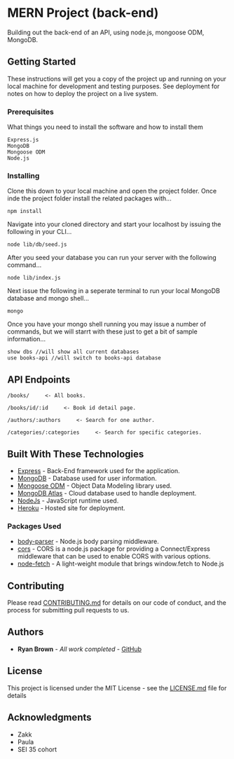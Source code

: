 # MERN Project (back-end)
Building out the back-end of an API, using node.js, mongoose ODM, MongoDB.

## Getting Started

These instructions will get you a copy of the project up and running on your local machine for development and testing purposes. See deployment for notes on how to deploy the project on a live system.

### Prerequisites

What things you need to install the software and how to install them

```
Express.js
MongoDB
Mongoose ODM
Node.js
```

### Installing

Clone this down to your local machine and open the project folder. Once inde the project folder install the related packages with...
```
npm install
```

Navigate into your cloned directory and start your localhost by issuing the following in your CLI...
```
node lib/db/seed.js
```

After you seed your database you can run your server with the following command...
```
node lib/index.js
```

Next issue the following in a seperate terminal to run your local MongoDB database and mongo shell...
```
mongo
```

Once you have your mongo shell running you may issue a number of commands, but we will starrt with these just to get a bit of sample information...
```
show dbs //will show all current databases
use books-api //will switch to books-api database
```

## API Endpoints
```
/books/     <- All books.
```
```
/books/id/:id     <- Book id detail page.
```
```
/authors/:authors     <- Search for one author.
```
```
/categories/:categories     <- Search for specific categories.
```

## Built With These Technologies

* [Express](http://expressjs.com/en/starter/installing.html) - Back-End framework used for the application.
* [MongoDB](https://www.mongodb.com/) - Database used for user information.
* [Mongoose ODM](https://mongoosejs.com/) - Object Data Modeling library used.
* [MongoDB Atlas](https://www.mongodb.com/cloud/atlas) - Cloud database used to handle deployment.
* [NodeJs](https://nodejs.org/en/) - JavaScript runtime used.
* [Heroku](https://www.heroku.com/) - Hosted site for deployment.

### Packages Used

* [body-parser](https://www.npmjs.com/package/body-parser) - Node.js body parsing middleware.
* [cors](https://www.npmjs.com/package/cors) - CORS is a node.js package for providing a Connect/Express    middleware that can be used to enable CORS with various options.
* [node-fetch](https://www.npmjs.com/package/node-fetch) - A light-weight module that brings window.fetch to Node.js

## Contributing

Please read [CONTRIBUTING.md](https://gist.github.com/PurpleBooth/b24679402957c63ec426) for details on our code of conduct, and the process for submitting pull requests to us.

## Authors

* **Ryan Brown** - *All work completed* - [GitHub](https://github.com/Hisstori)

## License

This project is licensed under the MIT License - see the [LICENSE.md](LICENSE.md) file for details

## Acknowledgments

* Zakk
* Paula
* SEI 35 cohort
